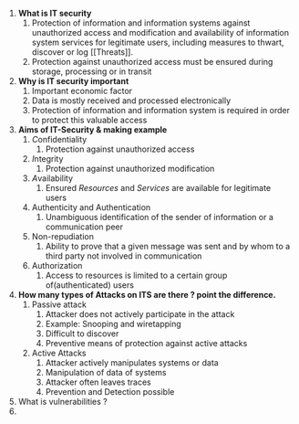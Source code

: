 1. **What is IT security**
	1. Protection of information and information systems against unauthorized access and modification and availability of information system services for legitimate users, including measures to thwart, discover or log [[Threats]]. 
	2. Protection against unauthorized access must be ensured during storage, processing or in transit
2. **Why is IT security important**
	1. Important economic factor
	2. Data is mostly received and processed electronically
	3. Protection of information and information system is required in order to protect this valuable access
3. **Aims of IT-Security & making example** 
	1. *C*onfidentiality
		1. Protection against unauthorized access
	2. *I*ntegrity
		1. Protection against unauthorized modification 
	3. *A*vailability 
		1. Ensured *Resources* and *Services* are available for legitimate users
	4. Authenticity and Authentication
		1. Unambiguous identification of the sender of information or a communication peer
	5. Non-repudiation
		1. Ability to prove that a given message was sent and by whom to a third party not involved in communication
	6. Authorization
		1. Access to resources is limited to a certain group of(authenticated) users
4.  **How many types of Attacks on ITS are there ? point the difference.**
	1. Passive attack
		1. Attacker does not actively participate in the attack
		2. Example: Snooping and wiretapping
		3. Difficult to discover
		4. Preventive means of protection against active attacks
	2. Active Attacks
		1. Attacker actively manipulates systems or data
		2. Manipulation of data of systems
		3. Attacker often leaves traces
		4. Prevention and Detection possible
5. What is vulnerabilities ?
6. 